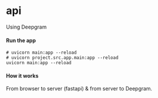 # api

Using Deepgram

#### Run the app
```shell
# uvicorn main:app --reload
# uvicorn project.src.app.main:app --reload
uvicorn main:app --reload
```

#### How it works
From browser to server (fastapi) & from server to Deepgram.